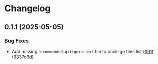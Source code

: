 # Changelog

## 0.1.1 (2025-05-05)
### Bug Fixes
- Add missing `recommended-gitignore.txt` file to package files list ([#91](https://github.com/paritytech/hardhat-polkadot/pull/91)) ([9337d9d](https://github.com/paritytech/hardhat-polkadot/commit/9337d9df83718cad9a75def718d8841e594e1134))
